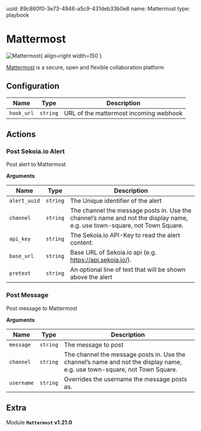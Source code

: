 uuid: 89c860f0-3e73-4946-a5c9-431deb33b0e8
name: Mattermost
type: playbook

# Mattermost

![Mattermost](/assets/playbooks/library/mattermost.svg){ align=right width=150 }

[Mattermost](https://mattermost.com/) is a secure, open and flexible collaboration platform

## Configuration

| Name      |  Type   |  Description  |
| --------- | ------- | --------------------------- |
| `hook_url` | `string` | URL of the mattermost incoming webhook |

## Actions

### Post Sekoia.io Alert

Post alert to Mattermost

**Arguments**

| Name      |  Type   |  Description  |
| --------- | ------- | --------------------------- |
| `alert_uuid` | `string` | The Unique identifier of the alert |
| `channel` | `string` | The channel the message posts in. Use the channel’s name and not the display name, e.g. use town-square, not Town Square. |
| `api_key` | `string` | The Sekoia.io API-Key to read the alert content. |
| `base_url` | `string` | Base URL of Sekoia.io api (e.g. https://api.sekoia.io/). |
| `pretext` | `string` | An optional line of text that will be shown above the alert |

### Post Message

Post message to Mattermost

**Arguments**

| Name      |  Type   |  Description  |
| --------- | ------- | --------------------------- |
| `message` | `string` | The message to post |
| `channel` | `string` | The channel the message posts in. Use the channel’s name and not the display name, e.g. use town-square, not Town Square. |
| `username` | `string` | Overrides the username the message posts as. |


## Extra

Module **`Mattermost` v1.21.0**